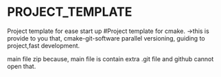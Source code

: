 # PROJECT_TEMPLATE
Project template for ease start up
#Project template for cmake.
->this is provide to you that, cmake-git-software parallel versioning, guiding to project,fast development.

main file zip because, main file is contain extra .git file and github cannot open that.
